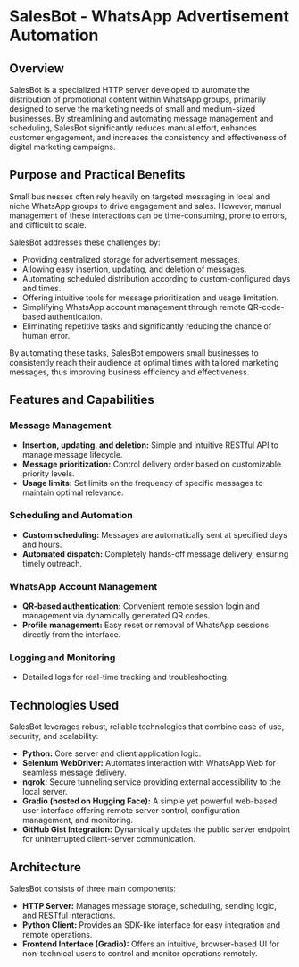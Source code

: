 # SalesBot - WhatsApp Advertisement Automation

## Overview

SalesBot is a specialized HTTP server developed to automate the distribution of promotional content within WhatsApp groups, primarily designed to serve the marketing needs of small and medium-sized businesses. By streamlining and automating message management and scheduling, SalesBot significantly reduces manual effort, enhances customer engagement, and increases the consistency and effectiveness of digital marketing campaigns.

## Purpose and Practical Benefits

Small businesses often rely heavily on targeted messaging in local and niche WhatsApp groups to drive engagement and sales. However, manual management of these interactions can be time-consuming, prone to errors, and difficult to scale.

SalesBot addresses these challenges by:

- Providing centralized storage for advertisement messages.
- Allowing easy insertion, updating, and deletion of messages.
- Automating scheduled distribution according to custom-configured days and times.
- Offering intuitive tools for message prioritization and usage limitation.
- Simplifying WhatsApp account management through remote QR-code-based authentication.
- Eliminating repetitive tasks and significantly reducing the chance of human error.

By automating these tasks, SalesBot empowers small businesses to consistently reach their audience at optimal times with tailored marketing messages, thus improving business efficiency and effectiveness.

## Features and Capabilities

### Message Management
- **Insertion, updating, and deletion:** Simple and intuitive RESTful API to manage message lifecycle.
- **Message prioritization:** Control delivery order based on customizable priority levels.
- **Usage limits:** Set limits on the frequency of specific messages to maintain optimal relevance.

### Scheduling and Automation
- **Custom scheduling:** Messages are automatically sent at specified days and hours.
- **Automated dispatch:** Completely hands-off message delivery, ensuring timely outreach.

### WhatsApp Account Management
- **QR-based authentication:** Convenient remote session login and management via dynamically generated QR codes.
- **Profile management:** Easy reset or removal of WhatsApp sessions directly from the interface.

### Logging and Monitoring
- Detailed logs for real-time tracking and troubleshooting.

## Technologies Used

SalesBot leverages robust, reliable technologies that combine ease of use, security, and scalability:

- **Python:** Core server and client application logic.
- **Selenium WebDriver:** Automates interaction with WhatsApp Web for seamless message delivery.
- **ngrok:** Secure tunneling service providing external accessibility to the local server.
- **Gradio (hosted on Hugging Face):** A simple yet powerful web-based user interface offering remote server control, configuration management, and monitoring.
- **GitHub Gist Integration:** Dynamically updates the public server endpoint for uninterrupted client-server communication.

## Architecture

SalesBot consists of three main components:

- **HTTP Server:** Manages message storage, scheduling, sending logic, and RESTful interactions.
- **Python Client:** Provides an SDK-like interface for easy integration and remote operations.
- **Frontend Interface (Gradio):** Offers an intuitive, browser-based UI for non-technical users to control and monitor operations remotely.
